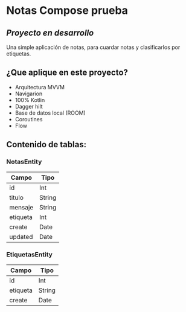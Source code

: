 # Notas Compose prueba

## _Proyecto en desarrollo_

Una simple aplicación de notas, para cuardar notas y clasificarlos por etiquetas.

## ¿Que aplique en este proyecto?


- Arquitectura MVVM
- Navigarion
- 100% Kotlin
- Dagger hilt
- Base de datos local (ROOM)
- Coroutines
- Flow

## Contenido de tablas:

### NotasEntity
                    
Campo  | Tipo
------------- | -------------
id  | Int
titulo | String
mensaje | String
etiqueta | Int
create | Date
updated | Date

### EtiquetasEntity
                    
Campo  | Tipo
------------- | -------------
id  | Int
etiqueta | String
create | Date
